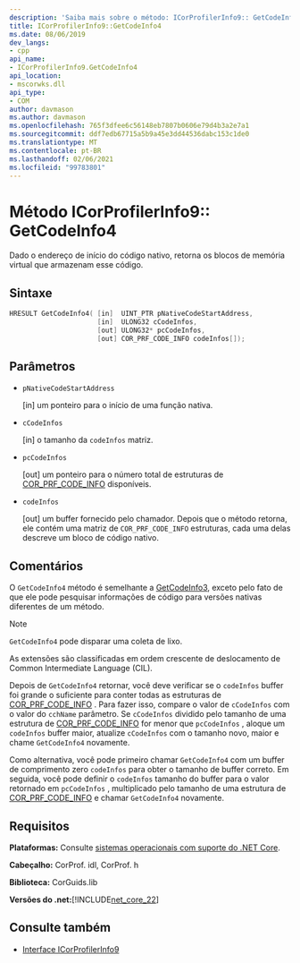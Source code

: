 ```yaml
---
description: 'Saiba mais sobre o método: ICorProfilerInfo9:: GetCodeInfo4'
title: ICorProfilerInfo9::GetCodeInfo4
ms.date: 08/06/2019
dev_langs:
- cpp
api_name:
- ICorProfilerInfo9.GetCodeInfo4
api_location:
- mscorwks.dll
api_type:
- COM
author: davmason
ms.author: davmason
ms.openlocfilehash: 765f3dfee6c56148eb7807b0606e79d4b3a2e7a1
ms.sourcegitcommit: ddf7edb67715a5b9a45e3dd44536dabc153c1de0
ms.translationtype: MT
ms.contentlocale: pt-BR
ms.lasthandoff: 02/06/2021
ms.locfileid: "99783801"
---
```

# <a name="icorprofilerinfo9getcodeinfo4-method"></a>Método ICorProfilerInfo9:: GetCodeInfo4

Dado o endereço de início do código nativo, retorna os blocos de memória virtual que armazenam esse código.

## <a name="syntax"></a>Sintaxe

```cpp
HRESULT GetCodeInfo4( [in]  UINT_PTR pNativeCodeStartAddress,
                      [in]  ULONG32 cCodeInfos,
                      [out] ULONG32* pcCodeInfos,
                      [out] COR_PRF_CODE_INFO codeInfos[]);
```

## <a name="parameters"></a>Parâmetros

- `pNativeCodeStartAddress`

  \[in] um ponteiro para o início de uma função nativa.

- `cCodeInfos`

  \[in] o tamanho da `codeInfos` matriz.

- `pcCodeInfos`

  \[out] um ponteiro para o número total de estruturas de [COR_PRF_CODE_INFO](cor-prf-code-info-structure.md) disponíveis.

- `codeInfos`

  \[out] um buffer fornecido pelo chamador. Depois que o método retorna, ele contém uma matriz de `COR_PRF_CODE_INFO` estruturas, cada uma delas descreve um bloco de código nativo.

## <a name="remarks"></a>Comentários

O `GetCodeInfo4` método é semelhante a [GetCodeInfo3](icorprofilerinfo4-getcodeinfo3-method.md), exceto pelo fato de que ele pode pesquisar informações de código para versões nativas diferentes de um método.

> [!NOTE]
> `GetCodeInfo4` pode disparar uma coleta de lixo.

As extensões são classificadas em ordem crescente de deslocamento de Common Intermediate Language (CIL).

Depois de `GetCodeInfo4` retornar, você deve verificar se o `codeInfos` buffer foi grande o suficiente para conter todas as estruturas de [COR_PRF_CODE_INFO](cor-prf-code-info-structure.md) . Para fazer isso, compare o valor de `cCodeInfos` com o valor do `cchName` parâmetro. Se `cCodeInfos` dividido pelo tamanho de uma estrutura de [COR_PRF_CODE_INFO](cor-prf-code-info-structure.md) for menor que `pcCodeInfos` , aloque um `codeInfos` buffer maior, atualize `cCodeInfos` com o tamanho novo, maior e chame `GetCodeInfo4` novamente.

Como alternativa, você pode primeiro chamar `GetCodeInfo4` com um buffer de comprimento zero `codeInfos` para obter o tamanho de buffer correto. Em seguida, você pode definir o `codeInfos` tamanho do buffer para o valor retornado em `pcCodeInfos` , multiplicado pelo tamanho de uma estrutura de [COR_PRF_CODE_INFO](cor-prf-code-info-structure.md) e chamar `GetCodeInfo4` novamente.

## <a name="requirements"></a>Requisitos

**Plataformas:** Consulte [sistemas operacionais com suporte do .NET Core](../../../core/install/windows.md?pivots=os-windows).

**Cabeçalho:** CorProf. idl, CorProf. h

**Biblioteca:** CorGuids.lib

**Versões do .net:**[!INCLUDE[net_core_22](../../../../includes/net-core-22-md.md)]

## <a name="see-also"></a>Consulte também

- [Interface ICorProfilerInfo9](ICorProfilerInfo9-interface.md)
